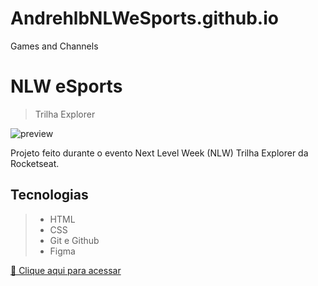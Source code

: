 # AndrehlbNLWeSports.github.io
Games and Channels

# NLW eSports

> Trilha Explorer 

![preview](https://github.com/Andrehlb/AndrehlbNLWeSports.github.io/blob/main/esports/trilhaExplorer/assets/imagens/TrilhaExplorer_NLW.png)

 Projeto feito durante o evento Next Level Week (NLW) Trilha Explorer da Rocketseat.

 ## Tecnologias
 >- HTML
 >- CSS
 >- Git e Github
 >- Figma

 [🔗 Clique aqui para acessar](https://github.com/Andrehlb/AndrehlbNLWeSports.github.io.git)
